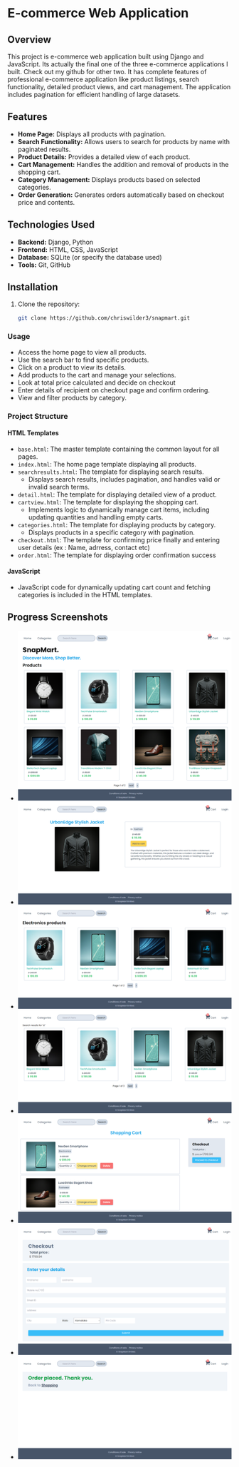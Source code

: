 # E-commerce Web Application

## Overview
This project is e-commerce web application built using Django and JavaScript. Its actually the final one of the three e-commerce applications I built. Check out my github for other two.
It has complete features of professional e-commerce application like product listings, search functionality, detailed product views, and cart management. The application includes pagination for efficient handling of large datasets.

## Features
- **Home Page:** Displays all products with pagination.
- **Search Functionality:** Allows users to search for products by name with paginated results.
- **Product Details:** Provides a detailed view of each product.
- **Cart Management:** Handles the addition and removal of products in the shopping cart.
- **Category Management:** Displays products based on selected categories.
- **Order Generation:** Generates orders automatically based on checkout price and contents.

## Technologies Used
- **Backend:** Django, Python
- **Frontend:** HTML, CSS, JavaScript
- **Database:** SQLite (or specify the database used)
- **Tools:** Git, GitHub

## Installation
1. Clone the repository:
   ```sh
   git clone https://github.com/chriswilder3/snapmart.git
   ```
   
### Usage
- Access the home page to view all products.
- Use the search bar to find specific products.
- Click on a product to view its details.
- Add products to the cart and manage your selections.
- Look at total price calculated and decide on checkout
- Enter details of recipient on checkout page and confirm ordering.
- View and filter products by category.

### Project Structure
#### HTML Templates
- `base.html`: The master template containing the common layout for all pages.
- `index.html`: The home page template displaying all products.
- `searchresults.html`: The template for displaying search results.
  - Displays search results, includes pagination, and handles valid or invalid search terms.
- `detail.html`: The template for displaying detailed view of a product.
- `cartview.html`: The template for displaying the shopping cart.
  - Implements logic to dynamically manage cart items, including updating quantities and handling empty carts.
- `categories.html`: The template for displaying products by category.
  - Displays products in a specific category with pagination.
- `checkout.html`: The template for confirming price finally and entering user details (ex : Name, adrress, contact etc)
- `order.html`: The template for displaying order confirmation success

#### JavaScript
- JavaScript code for dynamically updating cart count and fetching categories is included in the HTML templates.

## Progress Screenshots
- ![](media/screenshots/index.png)
- ![](media/screenshots/detail.png)
- ![](media/screenshots/categories.png)
- ![](media/screenshots/search.png)
- ![](media/screenshots/cartview.png)
- ![](media/screenshots/checkout.png)
- ![](media/screenshots/ordersuccess.png)


